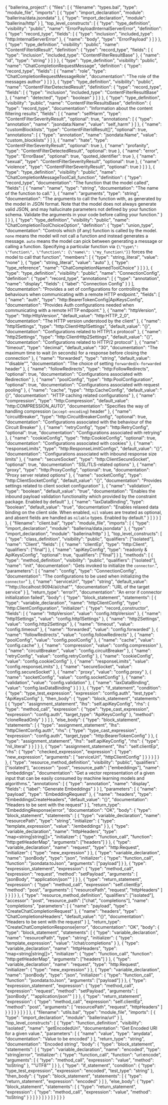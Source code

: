 {
  "ballerina_project": {
    "files": [
      {
        "filename": "types.bal",
        "type": "module_file",
        "imports": [
          {
            "type": "import_declaration",
            "module": "ballerina/data.jsondata"
          },
          {
            "type": "import_declaration",
            "module": "ballerina/http"
          }
        ],
        "top_level_constructs": [
          {
            "type": "type_definition",
            "visibility": "public",
            "name": "ErrorPayloadInternalServerError",
            "definition": {
              "type": "record_type",
              "fields": [
                {
                  "type": "inclusion",
                  "included_type": "http:InternalServerError"
                },
                {
                  "name": "body",
                  "type": "ErrorPayload"
                }
              ]
            }
          },
          {
            "type": "type_definition",
            "visibility": "public",
            "name": "ContentFilterIdResult",
            "definition": {
              "type": "record_type",
              "fields": [
                {
                  "type": "inclusion",
                  "included_type": "ContentFilterResultBase"
                },
                {
                  "name": "id",
                  "type": "string"
                }
              ]
            }
          },
          {
            "type": "type_definition",
            "visibility": "public",
            "name": "ChatCompletionRequestMessage",
            "definition": {
              "type": "record_type",
              "fields": [
                {
                  "name": "role",
                  "type": "ChatCompletionRequestMessageRole",
                  "documentation": "The role of the messages author"
                }
              ]
            }
          },
          {
            "type": "type_definition",
            "visibility": "public",
            "name": "ContentFilterDetectedResult",
            "definition": {
              "type": "record_type",
              "fields": [
                {
                  "type": "inclusion",
                  "included_type": "ContentFilterResultBase"
                },
                {
                  "name": "detected",
                  "type": "boolean"
                }
              ]
            }
          },
          {
            "type": "type_definition",
            "visibility": "public",
            "name": "ContentFilterResultsBase",
            "definition": {
              "type": "record_type",
              "documentation": "Information about the content filtering results",
              "fields": [
                {
                  "name": "selfHarm",
                  "type": "ContentFilterSeverityResult",
                  "optional": true,
                  "annotations": [
                    {
                      "type": "annotation",
                      "name": "jsondata:Name",
                      "value": "self_harm"
                    }
                  ]
                },
                {
                  "name": "customBlocklists",
                  "type": "ContentFilterIdResult[]",
                  "optional": true,
                  "annotations": [
                    {
                      "type": "annotation",
                      "name": "jsondata:Name",
                      "value": "custom_blocklists"
                    }
                  ]
                },
                {
                  "name": "hate",
                  "type": "ContentFilterSeverityResult",
                  "optional": true
                },
                {
                  "name": "profanity",
                  "type": "ContentFilterDetectedResult",
                  "optional": true
                },
                {
                  "name": "error",
                  "type": "ErrorBase",
                  "optional": true,
                  "quoted_identifier": true
                },
                {
                  "name": "sexual",
                  "type": "ContentFilterSeverityResult",
                  "optional": true
                },
                {
                  "name": "violence",
                  "type": "ContentFilterSeverityResult",
                  "optional": true
                }
              ]
            }
          },
          {
            "type": "type_definition",
            "visibility": "public",
            "name": "ChatCompletionMessageToolCall_function",
            "definition": {
              "type": "record_type",
              "documentation": "The function that the model called",
              "fields": [
                {
                  "name": "name",
                  "type": "string",
                  "documentation": "The name of the function to call."
                },
                {
                  "name": "arguments",
                  "type": "string",
                  "documentation": "The arguments to call the function with, as generated by the model in JSON format. Note that the model does not always generate valid JSON, and may hallucinate parameters not defined by your function schema. Validate the arguments in your code before calling your function."
                }
              ]
            }
          },
          {
            "type": "type_definition",
            "visibility": "public",
            "name": "ChatCompletionToolChoiceOption",
            "definition": {
              "type": "union_type",
              "documentation": "Controls which (if any) function is called by the model. `none` means the model will not call a function and instead generates a message. `auto` means the model can pick between generating a message or calling a function. Specifying a particular function via `{\"type\": \"function\", \"function\": {\"name\": \"my_function\"}}` forces the model to call that function",
              "members": [
                {
                  "type": "string_literal",
                  "value": "none"
                },
                {
                  "type": "string_literal",
                  "value": "auto"
                },
                {
                  "type": "type_reference",
                  "name": "ChatCompletionNamedToolChoice"
                }
              ]
            }
          },
          {
            "type": "type_definition",
            "visibility": "public",
            "name": "ConnectionConfig",
            "definition": {
              "type": "record_type",
              "annotations": [
                {
                  "type": "annotation",
                  "name": "display",
                  "fields": {
                    "label": "Connection Config"
                  }
                }
              ],
              "documentation": "Provides a set of configurations for controlling the behaviours when communicating with a remote HTTP endpoint.",
              "fields": [
                {
                  "name": "auth",
                  "type": "http:BearerTokenConfig|ApiKeysConfig",
                  "documentation": "Provides Auth configurations needed when communicating with a remote HTTP endpoint."
                },
                {
                  "name": "httpVersion",
                  "type": "http:HttpVersion",
                  "default_value": "http:HTTP_2_0",
                  "documentation": "The HTTP version understood by the client"
                },
                {
                  "name": "http1Settings",
                  "type": "http:ClientHttp1Settings",
                  "default_value": "{}",
                  "documentation": "Configurations related to HTTP/1.x protocol"
                },
                {
                  "name": "http2Settings",
                  "type": "http:ClientHttp2Settings",
                  "default_value": "{}",
                  "documentation": "Configurations related to HTTP/2 protocol"
                },
                {
                  "name": "timeout",
                  "type": "decimal",
                  "default_value": "30",
                  "documentation": "The maximum time to wait (in seconds) for a response before closing the connection"
                },
                {
                  "name": "forwarded",
                  "type": "string",
                  "default_value": "\"disable\"",
                  "documentation": "The choice of setting `forwarded`/`x-forwarded` header"
                },
                {
                  "name": "followRedirects",
                  "type": "http:FollowRedirects",
                  "optional": true,
                  "documentation": "Configurations associated with Redirection"
                },
                {
                  "name": "poolConfig",
                  "type": "http:PoolConfiguration",
                  "optional": true,
                  "documentation": "Configurations associated with request pooling"
                },
                {
                  "name": "cache",
                  "type": "http:CacheConfig",
                  "default_value": "{}",
                  "documentation": "HTTP caching related configurations"
                },
                {
                  "name": "compression",
                  "type": "http:Compression",
                  "default_value": "http:COMPRESSION_AUTO",
                  "documentation": "Specifies the way of handling compression (`accept-encoding`) header"
                },
                {
                  "name": "circuitBreaker",
                  "type": "http:CircuitBreakerConfig",
                  "optional": true,
                  "documentation": "Configurations associated with the behaviour of the Circuit Breaker"
                },
                {
                  "name": "retryConfig",
                  "type": "http:RetryConfig",
                  "optional": true,
                  "documentation": "Configurations associated with retrying"
                },
                {
                  "name": "cookieConfig",
                  "type": "http:CookieConfig",
                  "optional": true,
                  "documentation": "Configurations associated with cookies"
                },
                {
                  "name": "responseLimits",
                  "type": "http:ResponseLimitConfigs",
                  "default_value": "{}",
                  "documentation": "Configurations associated with inbound response size limits"
                },
                {
                  "name": "secureSocket",
                  "type": "http:ClientSecureSocket",
                  "optional": true,
                  "documentation": "SSL/TLS-related options"
                },
                {
                  "name": "proxy",
                  "type": "http:ProxyConfig",
                  "optional": true,
                  "documentation": "Proxy server related options"
                },
                {
                  "name": "socketConfig",
                  "type": "http:ClientSocketConfig",
                  "default_value": "{}",
                  "documentation": "Provides settings related to client socket configuration"
                },
                {
                  "name": "validation",
                  "type": "boolean",
                  "default_value": "true",
                  "documentation": "Enables the inbound payload validation functionality which provided by the constraint package. Enabled by default"
                },
                {
                  "name": "laxDataBinding",
                  "type": "boolean",
                  "default_value": "true",
                  "documentation": "Enables relaxed data binding on the client side. When enabled, `nil` values are treated as optional, and absent fields are handled as `nilable` types. Enabled by default."
                }
              ]
            }
          }
        ]
      },
      {
        "filename": "client.bal",
        "type": "module_file",
        "imports": [
          {
            "type": "import_declaration",
            "module": "ballerina/data.jsondata"
          },
          {
            "type": "import_declaration",
            "module": "ballerina/http"
          }
        ],
        "top_level_constructs": [
          {
            "type": "class_definition",
            "visibility": "public",
            "qualifiers": ["isolated"],
            "name": "Client",
            "fields": [
              {
                "name": "clientEp",
                "type": "http:Client",
                "qualifiers": ["final"]
              },
              {
                "name": "apiKeyConfig",
                "type": "readonly & ApiKeysConfig",
                "optional": true,
                "qualifiers": ["final"]
              }
            ],
            "methods": [
              {
                "type": "method_definition",
                "visibility": "public",
                "qualifiers": ["isolated"],
                "name": "init",
                "documentation": "Gets invoked to initialize the `connector`.",
                "parameters": [
                  {
                    "name": "config",
                    "type": "ConnectionConfig",
                    "documentation": "The configurations to be used when initializing the `connector`"
                  },
                  {
                    "name": "serviceUrl",
                    "type": "string",
                    "default_value": "\"http://localhost:9094/ai/chat\"",
                    "documentation": "URL of the target service"
                  }
                ],
                "return_type": "error?",
                "documentation": "An error if connector initialization failed",
                "body": {
                  "type": "block_statement",
                  "statements": [
                    {
                      "type": "variable_declaration",
                      "name": "httpClientConfig",
                      "type": "http:ClientConfiguration",
                      "initializer": {
                        "type": "record_constructor",
                        "fields": [
                          {
                            "name": "httpVersion",
                            "value": "config.httpVersion"
                          },
                          {
                            "name": "http1Settings",
                            "value": "config.http1Settings"
                          },
                          {
                            "name": "http2Settings",
                            "value": "config.http2Settings"
                          },
                          {
                            "name": "timeout",
                            "value": "config.timeout"
                          },
                          {
                            "name": "forwarded",
                            "value": "config.forwarded"
                          },
                          {
                            "name": "followRedirects",
                            "value": "config.followRedirects"
                          },
                          {
                            "name": "poolConfig",
                            "value": "config.poolConfig"
                          },
                          {
                            "name": "cache",
                            "value": "config.cache"
                          },
                          {
                            "name": "compression",
                            "value": "config.compression"
                          },
                          {
                            "name": "circuitBreaker",
                            "value": "config.circuitBreaker"
                          },
                          {
                            "name": "retryConfig",
                            "value": "config.retryConfig"
                          },
                          {
                            "name": "cookieConfig",
                            "value": "config.cookieConfig"
                          },
                          {
                            "name": "responseLimits",
                            "value": "config.responseLimits"
                          },
                          {
                            "name": "secureSocket",
                            "value": "config.secureSocket"
                          },
                          {
                            "name": "proxy",
                            "value": "config.proxy"
                          },
                          {
                            "name": "socketConfig",
                            "value": "config.socketConfig"
                          },
                          {
                            "name": "validation",
                            "value": "config.validation"
                          },
                          {
                            "name": "laxDataBinding",
                            "value": "config.laxDataBinding"
                          }
                        ]
                      }
                    },
                    {
                      "type": "if_statement",
                      "condition": {
                        "type": "type_test_expression",
                        "expression": "config.auth",
                        "test_type": "ApiKeysConfig"
                      },
                      "then_body": {
                        "type": "block_statement",
                        "statements": [
                          {
                            "type": "assignment_statement",
                            "lhs": "self.apiKeyConfig",
                            "rhs": {
                              "type": "method_call",
                              "expression": {
                                "type": "type_cast_expression",
                                "expression": "config.auth",
                                "target_type": "ApiKeysConfig"
                              },
                              "method": "cloneReadOnly"
                            }
                          }
                        ]
                      },
                      "else_body": {
                        "type": "block_statement",
                        "statements": [
                          {
                            "type": "assignment_statement",
                            "lhs": "httpClientConfig.auth",
                            "rhs": {
                              "type": "type_cast_expression",
                              "expression": "config.auth",
                              "target_type": "http:BearerTokenConfig"
                            }
                          },
                          {
                            "type": "assignment_statement",
                            "lhs": "self.apiKeyConfig",
                            "rhs": {
                              "type": "nil_literal"
                            }
                          }
                        ]
                      }
                    },
                    {
                      "type": "assignment_statement",
                      "lhs": "self.clientEp",
                      "rhs": {
                        "type": "checked_expression",
                        "expression": {
                          "type": "new_expression",
                          "arguments": [
                            "serviceUrl",
                            "httpClientConfig"
                          ]
                        }
                      }
                    }
                  ]
                }
              },
              {
                "type": "resource_method_definition",
                "visibility": "public",
                "qualifiers": ["isolated"],
                "accessor": "post",
                "resource_path": ["embeddings"],
                "name": "embeddings",
                "documentation": "Get a vector representation of a given input that can be easily consumed by machine learning models and algorithms.",
                "annotations": [
                  {
                    "type": "annotation",
                    "name": "display",
                    "fields": {
                      "label": "Generate Embeddings"
                    }
                  }
                ],
                "parameters": [
                  {
                    "name": "payload",
                    "type": "EmbeddingRequest"
                  },
                  {
                    "name": "headers",
                    "type": "EmbeddingsCreateHeaders",
                    "default_value": "{}",
                    "documentation": "Headers to be sent with the request"
                  }
                ],
                "return_type": "EmbeddingResponse|error",
                "documentation": "OK",
                "body": {
                  "type": "block_statement",
                  "statements": [
                    {
                      "type": "variable_declaration",
                      "name": "resourcePath",
                      "type": "string",
                      "initializer": {
                        "type": "template_expression",
                        "value": "/embeddings"
                      }
                    },
                    {
                      "type": "variable_declaration",
                      "name": "httpHeaders",
                      "type": "map<string|string[]>",
                      "initializer": {
                        "type": "function_call",
                        "function": "http:getHeaderMap",
                        "arguments": ["headers"]
                      }
                    },
                    {
                      "type": "variable_declaration",
                      "name": "request",
                      "type": "http:Request",
                      "initializer": {
                        "type": "new_expression"
                      }
                    },
                    {
                      "type": "variable_declaration",
                      "name": "jsonBody",
                      "type": "json",
                      "initializer": {
                        "type": "function_call",
                        "function": "jsondata:toJson",
                        "arguments": ["payload"]
                      }
                    },
                    {
                      "type": "expression_statement",
                      "expression": {
                        "type": "method_call",
                        "expression": "request",
                        "method": "setPayload",
                        "arguments": [
                          "jsonBody",
                          "\"application/json\""
                        ]
                      }
                    },
                    {
                      "type": "return_statement",
                      "expression": {
                        "type": "method_call",
                        "expression": "self.clientEp",
                        "method": "post",
                        "arguments": [
                          "resourcePath",
                          "request",
                          "httpHeaders"
                        ]
                      }
                    }
                  ]
                }
              },
              {
                "type": "resource_method_definition",
                "qualifiers": ["isolated"],
                "accessor": "post",
                "resource_path": ["chat", "completions"],
                "name": "completions",
                "parameters": [
                  {
                    "name": "payload",
                    "type": "CreateChatCompletionRequest"
                  },
                  {
                    "name": "headers",
                    "type": "ChatCompletionsHeaders",
                    "default_value": "{}",
                    "documentation": "Headers to be sent with the request"
                  }
                ],
                "return_type": "CreateChatCompletionResponse|error",
                "documentation": "OK",
                "body": {
                  "type": "block_statement",
                  "statements": [
                    {
                      "type": "variable_declaration",
                      "name": "resourcePath",
                      "type": "string",
                      "initializer": {
                        "type": "template_expression",
                        "value": "/chat/completions"
                      }
                    },
                    {
                      "type": "variable_declaration",
                      "name": "httpHeaders",
                      "type": "map<string|string[]>",
                      "initializer": {
                        "type": "function_call",
                        "function": "http:getHeaderMap",
                        "arguments": ["headers"]
                      }
                    },
                    {
                      "type": "variable_declaration",
                      "name": "request",
                      "type": "http:Request",
                      "initializer": {
                        "type": "new_expression"
                      }
                    },
                    {
                      "type": "variable_declaration",
                      "name": "jsonBody",
                      "type": "json",
                      "initializer": {
                        "type": "function_call",
                        "function": "jsondata:toJson",
                        "arguments": ["payload"]
                      }
                    },
                    {
                      "type": "expression_statement",
                      "expression": {
                        "type": "method_call",
                        "expression": "request",
                        "method": "setPayload",
                        "arguments": [
                          "jsonBody",
                          "\"application/json\""
                        ]
                      }
                    },
                    {
                      "type": "return_statement",
                      "expression": {
                        "type": "method_call",
                        "expression": "self.clientEp",
                        "method": "post",
                        "arguments": [
                          "resourcePath",
                          "request",
                          "httpHeaders"
                        ]
                      }
                    }
                  ]
                }
              }
            ]
          }
        ]
      },
      {
        "filename": "utils.bal",
        "type": "module_file",
        "imports": [
          {
            "type": "import_declaration",
            "module": "ballerina/url"
          }
        ],
        "top_level_constructs": [
          {
            "type": "function_definition",
            "visibility": "isolated",
            "name": "getEncodedUri",
            "documentation": "Get Encoded URI for a given value.",
            "parameters": [
              {
                "name": "value",
                "type": "anydata",
                "documentation": "Value to be encoded"
              }
            ],
            "return_type": "string",
            "documentation": "Encoded string",
            "body": {
              "type": "block_statement",
              "statements": [
                {
                  "type": "variable_declaration",
                  "name": "encoded",
                  "type": "string|error",
                  "initializer": {
                    "type": "function_call",
                    "function": "url:encode",
                    "arguments": [
                      {
                        "type": "method_call",
                        "expression": "value",
                        "method": "toString"
                      },
                      "\"UTF8\""
                    ]
                  }
                },
                {
                  "type": "if_statement",
                  "condition": {
                    "type": "type_test_expression",
                    "expression": "encoded",
                    "test_type": "string"
                  },
                  "then_body": {
                    "type": "block_statement",
                    "statements": [
                      {
                        "type": "return_statement",
                        "expression": "encoded"
                      }
                    ]
                  },
                  "else_body": {
                    "type": "block_statement",
                    "statements": [
                      {
                        "type": "return_statement",
                        "expression": {
                          "type": "method_call",
                          "expression": "value",
                          "method": "toString"
                        }
                      }
                    ]
                  }
                }
              ]
            }
          }
        ]
      }
    ]
  }
}
